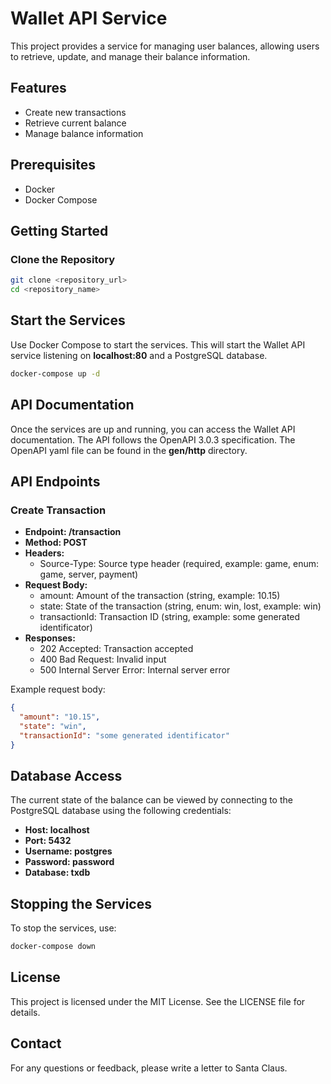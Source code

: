 # Wallet API Service

This project provides a service for managing user balances, allowing users to retrieve, update, and manage their balance information.

## Features

- Create new transactions
- Retrieve current balance
- Manage balance information

## Prerequisites

- Docker
- Docker Compose

## Getting Started

### Clone the Repository

```bash
git clone <repository_url>
cd <repository_name>
```

## Start the Services
Use Docker Compose to start the services. This will start the Wallet API service listening on **localhost:80** and a PostgreSQL database.

```bash
docker-compose up -d
```

## API Documentation
Once the services are up and running, you can access the Wallet API documentation. The API follows the OpenAPI 3.0.3 specification. The OpenAPI yaml file can be found in the **gen/http** directory.

## API Endpoints
### Create Transaction
* **Endpoint: /transaction**
* **Method: POST**
* **Headers:**
  * Source-Type: Source type header (required, example: game, enum: game, server, payment)
* **Request Body:**
  * amount: Amount of the transaction (string, example: 10.15)
  * state: State of the transaction (string, enum: win, lost, example: win)
  * transactionId: Transaction ID (string, example: some generated identificator)
* **Responses:**
  * 202 Accepted: Transaction accepted
  * 400 Bad Request: Invalid input
  * 500 Internal Server Error: Internal server error

Example request body:

```json
{
  "amount": "10.15",
  "state": "win",
  "transactionId": "some generated identificator"
}
```

## Database Access
The current state of the balance can be viewed by connecting to the PostgreSQL database using the following credentials:

* **Host: localhost**
* **Port: 5432**
* **Username: postgres**
* **Password: password**
* **Database: txdb**

## Stopping the Services
To stop the services, use:

```bash
docker-compose down
```

## License
This project is licensed under the MIT License. See the LICENSE file for details.

## Contact
For any questions or feedback, please write a letter to Santa Claus.